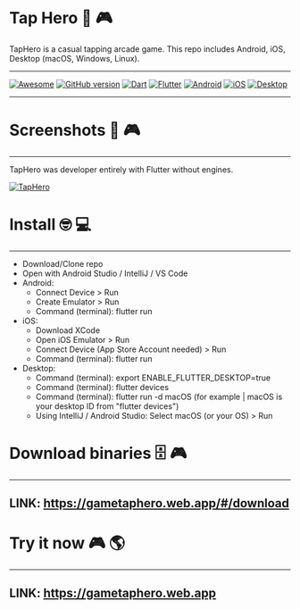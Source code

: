 # Tap Hero 📱 🎮

TapHero is a casual tapping arcade game. This repo includes Android, iOS, Desktop (macOS, Windows, Linux).
_______________
[![Awesome](https://cdn.rawgit.com/sindresorhus/awesome/d7305f38d29fed78fa85652e3a63e154dd8e8829/media/badge.svg)](https://github.com/mkiisoft/RxLoading) [![GitHub version](https://d25lcipzij17d.cloudfront.net/badge.svg?id=gh&type=6&v=1.0&x2=0)](https://github.com/mkiisoft/taphero) [![Dart](https://img.shields.io/badge/language-dart-blue.svg)](https://github.com/mkiisoft/taphero) [![Flutter](https://img.shields.io/badge/framework-Flutter-blue.svg)](https://github.com/mkiisoft/taphero) [![Android](https://img.shields.io/badge/platform-Android-green.svg)](https://github.com/mkiisoft/taphero) [![iOS](https://img.shields.io/badge/platform-iOS-red.svg)](https://github.com/mkiisoft/taphero) [![Desktop](https://img.shields.io/badge/platform-Desktop-lightgrey.svg)](https://github.com/mkiisoft/taphero)
_______________

# Screenshots 📸 🎮
_______________

TapHero was developer entirely with Flutter without engines.

[![TapHero](https://i.imgur.com/s5BzXxI.jpg)](https://github.com/mkiisoft/taphero "TapHero")

# Install 🤓 💻
_______________

 - Download/Clone repo
 - Open with Android Studio / IntelliJ / VS Code
 - Android:
    - Connect Device > Run
    - Create Emulator > Run
    - Command (terminal): flutter run
 - iOS:
    - Download XCode
    - Open iOS Emulator > Run
    - Connect Device (App Store Account needed) > Run
    - Command (terminal): flutter run
 - Desktop:
    - Command (terminal): export ENABLE_FLUTTER_DESKTOP=true
    - Command (terminal): flutter devices
    - Command (terminal): flutter run -d macOS (for example | macOS is your desktop ID from "flutter devices")
    - Using IntelliJ / Android Studio: Select macOS (or your OS) > Run

# Download binaries 🗄 🎮
_______________

## LINK: https://gametaphero.web.app/#/download


# Try it now 🎮 🌎
_______________

## LINK: https://gametaphero.web.app 
